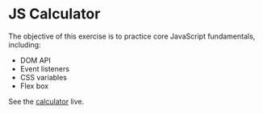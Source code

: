 # JS Calculator

The objective of this exercise is to practice core JavaScript fundamentals, including:

+ DOM API
+ Event listeners
+ CSS variables
+ Flex box

See the [calculator](https://alex-windle.github.io/js-calculator-hardmode/) live.
